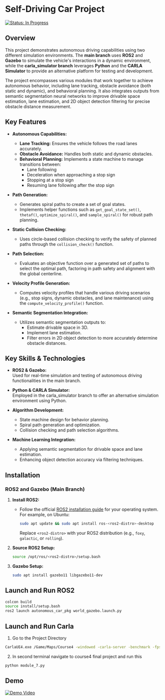 # Self-Driving Car Project 
[![Status: In Progress](https://img.shields.io/badge/Status-In%20Progress-yellow.svg)](https://github.com/yourusername/yourrepo)

## Overview

This project demonstrates autonomous driving capabilities using two different simulation environments. The **main branch** uses **ROS2** and **Gazebo** to simulate the vehicle's interactions in a dynamic environment, while the **carla_simulator branch** leverages **Python** and the **CARLA Simulator** to provide an alternative platform for testing and development.

The project encompasses various modules that work together to achieve autonomous behavior, including lane tracking, obstacle avoidance (both static and dynamic), and behavioral planning. It also integrates outputs from semantic segmentation neural networks to improve drivable space estimation, lane estimation, and 2D object detection filtering for precise obstacle distance measurement.

## Key Features

- **Autonomous Capabilities:**
  - **Lane Tracking:** Ensures the vehicle follows the road lanes accurately.
  - **Obstacle Avoidance:** Handles both static and dynamic obstacles.
  - **Behavioral Planning:** Implements a state machine to manage transitions between:
    - Lane following
    - Deceleration when approaching a stop sign
    - Stopping at a stop sign
    - Resuming lane following after the stop sign

- **Path Generation:**
  - Generates spiral paths to create a set of goal states.
  - Implements helper functions such as `get_goal_state_set()`, `thetaf()`, `optimize_spiral()`, and `sample_spiral()` for robust path planning.

- **Static Collision Checking:**
  - Uses circle-based collision checking to verify the safety of planned paths through the `collision_check()` function.

- **Path Selection:**
  - Evaluates an objective function over a generated set of paths to select the optimal path, factoring in path safety and alignment with the global centerline.

- **Velocity Profile Generation:**
  - Computes velocity profiles that handle various driving scenarios (e.g., stop signs, dynamic obstacles, and lane maintenance) using the `compute_velocity_profile()` function.

- **Semantic Segmentation Integration:**
  - Utilizes semantic segmentation outputs to:
    - Estimate drivable space in 3D.
    - Implement lane estimation.
    - Filter errors in 2D object detection to more accurately determine obstacle distances.

## Key Skills & Technologies

- **ROS2 & Gazebo:**  
  Used for real-time simulation and testing of autonomous driving functionalities in the main branch.

- **Python & CARLA Simulator:**  
  Employed in the carla_simulator branch to offer an alternative simulation environment using Python.

- **Algorithm Development:**  
  - State machine design for behavior planning.
  - Spiral path generation and optimization.
  - Collision checking and path selection algorithms.

- **Machine Learning Integration:**  
  - Applying semantic segmentation for drivable space and lane estimation.
  - Enhancing object detection accuracy via filtering techniques.

## Installation

### ROS2 and Gazebo (Main Branch)

1. **Install ROS2:**
   - Follow the official [ROS2 installation guide](https://docs.ros.org/en/rolling/Installation.html) for your operating system. For example, on Ubuntu:
     ```bash
     sudo apt update && sudo apt install ros-<ros2-distro>-desktop
     ```
     Replace `<ros2-distro>` with your ROS2 distribution (e.g., `foxy`, `galactic`, or `rolling`).

2. **Source ROS2 Setup:**
   ```bash
   source /opt/ros/<ros2-distro>/setup.bash
   ```
3. **Gazebo Setup:**
   ```bash
   sudo apt install gazebo11 libgazebo11-dev
   ```
## Launch and Run  ROS2 

```bash
colcon build
source install/setup.bash
ros2 launch autonomous_car_pkg world_gazebo.launch.py
```

## Launch and Run Carla 
1. Go to the Project Directory

```bash
CarlaUE4.exe /Game/Maps/Course4 -windowed -carla-server -benchmark -fps=30
```
2. In second terminal navigate to course4 final project and run this
```bash
python module_7.py
```
## Demo 

[![Demo Video](https://img.youtube.com/vi/VIDEO_ID/0.jpg)](https://www.youtube.com/watch?v=VIDEO_ID)  





